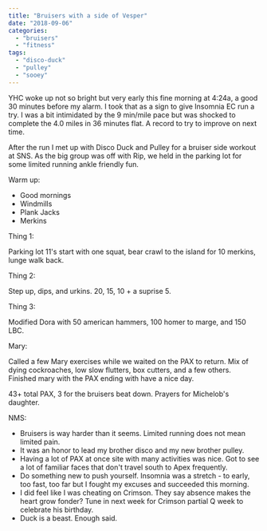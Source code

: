 ```yaml
---
title: "Bruisers with a side of Vesper"
date: "2018-09-06"
categories: 
  - "bruisers"
  - "fitness"
tags: 
  - "disco-duck"
  - "pulley"
  - "sooey"
---
```


YHC woke up not so bright but very early this fine morning at 4:24a, a good 30 minutes before my alarm. I took that as a sign to give Insomnia EC run a try. I was a bit intimidated by the 9 min/mile pace but was shocked to complete the 4.0 miles in 36 minutes flat. A record to try to improve on next time.

After the run I met up with Disco Duck and Pulley for a bruiser side workout at SNS. As the big group was off with Rip, we held in the parking lot for some limited running ankle friendly fun.

Warm up:

- Good mornings
- Windmills
- Plank Jacks
- Merkins

Thing 1:

Parking lot 11's start with one squat, bear crawl to the island for 10 merkins, lunge walk back.

Thing 2:

Step up, dips, and urkins. 20, 15, 10 + a suprise 5.

Thing 3:

Modified Dora with 50 american hammers, 100 homer to marge, and 150 LBC.

Mary:

Called a few Mary exercises while we waited on the PAX to return. Mix of dying cockroaches, low slow flutters, box cutters, and a few others. Finished mary with the PAX ending with have a nice day.

43+ total PAX, 3 for the bruisers beat down. Prayers for Michelob's daughter.

NMS:

- Bruisers is way harder than it seems. Limited running does not mean limited pain.
- It was an honor to lead my brother disco and my new brother pulley.
- Having a lot of PAX at once site with many activities was nice. Got to see a lot of familiar faces that don't travel south to Apex frequently.
- Do something new to push yourself. Insomnia was a stretch - to early, too fast, too far but I fought my excuses and succeeded this morning.
- I did feel like I was cheating on Crimson. They say absence makes the heart grow fonder? Tune in next week for Crimson partial Q week to celebrate his birthday.
- Duck is a beast. Enough said.
